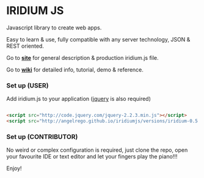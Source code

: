 
# IRIDIUM JS #

Javascript library to create web apps. 

Easy to learn & use, fully compatible with any server technology, JSON & REST oriented.

Go to  **[site](https://github.com/angelrego/iridiumjs/wiki)** for general description & production iridium.js file.

Go to **[wiki](https://github.com/angelrego/iridiumjs/wiki)** for detailed info, tutorial, demo & reference.

### Set up (USER) ###
Add iridium.js to your application ([jquery](http://jquery.com/download/) is also required)


```html

<script src="http://code.jquery.com/jquery-2.2.3.min.js"></script>
<script src="http://angelrego.github.io/iridiumjs/versions/iridium-0.5.0.min.js"></script>
```
### Set up (CONTRIBUTOR) ###

No weird or complex configuration is required, just clone the repo, open your favourite IDE or text editor and let your fingers play the piano!!!

Enjoy!
